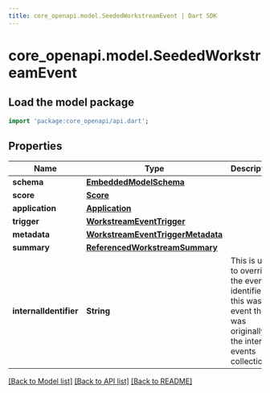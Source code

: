 ```yaml
---
title: core_openapi.model.SeededWorkstreamEvent | Dart SDK
---
```


# core_openapi.model.SeededWorkstreamEvent

## Load the model package
```dart
import 'package:core_openapi/api.dart';
```

## Properties
Name | Type | Description | Notes
------------ | ------------- | ------------- | -------------
**schema** | [**EmbeddedModelSchema**](EmbeddedModelSchema.md) |  | [optional] 
**score** | [**Score**](Score.md) |  | [optional] 
**application** | [**Application**](Application.md) |  | 
**trigger** | [**WorkstreamEventTrigger**](WorkstreamEventTrigger.md) |  | 
**metadata** | [**WorkstreamEventTriggerMetadata**](WorkstreamEventTriggerMetadata.md) |  | [optional] 
**summary** | [**ReferencedWorkstreamSummary**](ReferencedWorkstreamSummary.md) |  | [optional] 
**internalIdentifier** | **String** | This is used to override the event identifier, if this was an event that was originally in the internal events collection. | [optional] 

[[Back to Model list]](../README.md#documentation-for-models) [[Back to API list]](../README.md#documentation-for-api-endpoints) [[Back to README]](../README.md)


